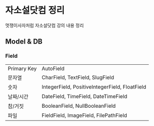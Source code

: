 # 자소설닷컴 정리
멋쟁이사자처럼 자소설닷컴 강의 내용 정리

## Model & DB
### Field
|||
|---|---|
| Primary Key | AutoField |
| 문자열 | CharField, TextField, SlugField |
| 숫자 | IntegerField, PositiveIntegerField, FloatField |
| 날짜/시간 | DateField, TimeField, DateTimeField |
| 참/거짓 | BooleanField, NullBooleanField |
| 파일 | FieldField, ImageField, FilePathField |